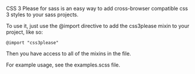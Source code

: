 CSS 3 Please for sass is an easy way to add cross-browser compatible css 3 styles to your sass projects.

To use it, just use the @import directive to add the css3please mixin to your project, like so:

    @import "css3please"
    
Then you have access to all of the mixins in the file.

For example usage, see the examples.scss file.
